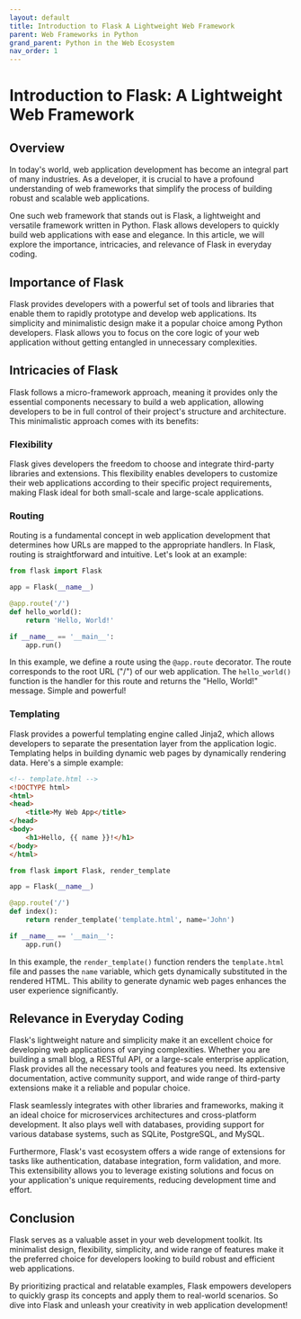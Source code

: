 ```yaml
---
layout: default
title: Introduction to Flask A Lightweight Web Framework
parent: Web Frameworks in Python
grand_parent: Python in the Web Ecosystem
nav_order: 1
---
```

# Introduction to Flask: A Lightweight Web Framework

## Overview
In today's world, web application development has become an integral part of many industries. As a developer, it is crucial to have a profound understanding of web frameworks that simplify the process of building robust and scalable web applications.

One such web framework that stands out is Flask, a lightweight and versatile framework written in Python. Flask allows developers to quickly build web applications with ease and elegance. In this article, we will explore the importance, intricacies, and relevance of Flask in everyday coding.

## Importance of Flask
Flask provides developers with a powerful set of tools and libraries that enable them to rapidly prototype and develop web applications. Its simplicity and minimalistic design make it a popular choice among Python developers. Flask allows you to focus on the core logic of your web application without getting entangled in unnecessary complexities.

## Intricacies of Flask
Flask follows a micro-framework approach, meaning it provides only the essential components necessary to build a web application, allowing developers to be in full control of their project's structure and architecture. This minimalistic approach comes with its benefits:

### Flexibility
Flask gives developers the freedom to choose and integrate third-party libraries and extensions. This flexibility enables developers to customize their web applications according to their specific project requirements, making Flask ideal for both small-scale and large-scale applications.

### Routing
Routing is a fundamental concept in web application development that determines how URLs are mapped to the appropriate handlers. In Flask, routing is straightforward and intuitive. Let's look at an example:

```python
from flask import Flask

app = Flask(__name__)

@app.route('/')
def hello_world():
    return 'Hello, World!'

if __name__ == '__main__':
    app.run()
```

In this example, we define a route using the `@app.route` decorator. The route corresponds to the root URL ("/") of our web application. The `hello_world()` function is the handler for this route and returns the "Hello, World!" message. Simple and powerful!

### Templating
Flask provides a powerful templating engine called Jinja2, which allows developers to separate the presentation layer from the application logic. Templating helps in building dynamic web pages by dynamically rendering data. Here's a simple example:

```html
<!-- template.html -->
<!DOCTYPE html>
<html>
<head>
    <title>My Web App</title>
</head>
<body>
    <h1>Hello, {{ name }}!</h1>
</body>
</html>
```

```python
from flask import Flask, render_template

app = Flask(__name__)

@app.route('/')
def index():
    return render_template('template.html', name='John')

if __name__ == '__main__':
    app.run()
```

In this example, the `render_template()` function renders the `template.html` file and passes the `name` variable, which gets dynamically substituted in the rendered HTML. This ability to generate dynamic web pages enhances the user experience significantly.

## Relevance in Everyday Coding
Flask's lightweight nature and simplicity make it an excellent choice for developing web applications of varying complexities. Whether you are building a small blog, a RESTful API, or a large-scale enterprise application, Flask provides all the necessary tools and features you need. Its extensive documentation, active community support, and wide range of third-party extensions make it a reliable and popular choice.

Flask seamlessly integrates with other libraries and frameworks, making it an ideal choice for microservices architectures and cross-platform development. It also plays well with databases, providing support for various database systems, such as SQLite, PostgreSQL, and MySQL.

Furthermore, Flask's vast ecosystem offers a wide range of extensions for tasks like authentication, database integration, form validation, and more. This extensibility allows you to leverage existing solutions and focus on your application's unique requirements, reducing development time and effort.

## Conclusion
Flask serves as a valuable asset in your web development toolkit. Its minimalist design, flexibility, simplicity, and wide range of features make it the preferred choice for developers looking to build robust and efficient web applications.

By prioritizing practical and relatable examples, Flask empowers developers to quickly grasp its concepts and apply them to real-world scenarios. So dive into Flask and unleash your creativity in web application development!